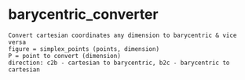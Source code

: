 # barycentric_converter
    Convert cartesian coordinates any dimension to barycentric & vice versa
    figure = simplex_points (points, dimension)
    P = point to convert (dimension)
    direction: c2b - cartesian to barycentric, b2c - barycentric to cartesian 
